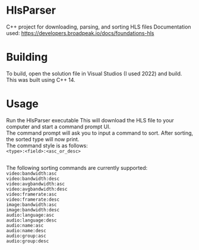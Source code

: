 # HlsParser
C++ project for downloading, parsing, and sorting HLS files
Documentation used: https://developers.broadpeak.io/docs/foundations-hls

# Building
To build, open the solution file in Visual Studios (I used 2022) and build. This was built using C++ 14.

# Usage
Run the HlsParser executable
This will download the HLS file to your computer and start a command prompt UI.\
The command prompt will ask you to input a command to sort. After sorting, the sorted type will now print.\
The command style is as follows:\
`<type>:<field>:<asc_or_desc>` 
##
The following sorting commands are currently supported:\
`video:bandwidth:asc`\
`video:bandwidth:desc`\
`video:avgbandwidth:asc`\
`video:avgbandwidth:desc`\
`video:framerate:asc`\
`video:framerate:desc`\
`image:bandwidth:asc`\
`image:bandwidth:desc`\
`audio:language:asc`\
`audio:language:desc`\
`audio:name:asc`\
`audio:name:desc`\
`audio:group:asc`\
`audio:group:desc`
